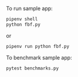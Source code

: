 To run sample app:

```bash
pipenv shell
python fbf.py
```

or

```bash
pipenv run python fbf.py
```

To benchmark sample app:

```bash
pytest benchmarks.py
```